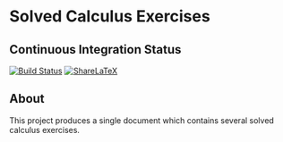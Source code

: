 # Solved Calculus Exercises

## Continuous Integration Status

[![Build Status](https://semaphoreci.com/api/v1/mafagafogigante/solved-calculus-exercises/branches/master/shields_badge.svg)](https://semaphoreci.com/mafagafogigante/solved-calculus-exercises)
[![ShareLaTeX](https://www.sharelatex.com/github/repos/mafagafogigante/solved-calculus-exercises/builds/latest/badge.svg)](https://www.sharelatex.com/github/repos/mafagafogigante/solved-calculus-exercises)

## About

This project produces a single document which contains several solved calculus
exercises.
